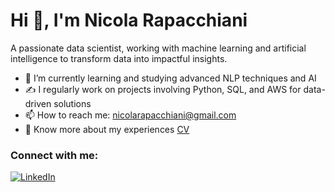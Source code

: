 # Hi 👋, I'm Nicola Rapacchiani

A passionate data scientist, working with machine learning and artificial intelligence to transform data into impactful insights.

- 🌱 I’m currently learning and studying advanced NLP techniques and AI
- ✍️ I regularly work on projects involving Python, SQL, and AWS for data-driven solutions
- 📫 How to reach me: [nicolarapacchiani@gmail.com](mailto:nicolarapacchiani@gmail.com)
- 📝 Know more about my experiences [CV](your-cv-link)

### Connect with me:

[![LinkedIn](https://img.shields.io/badge/-LinkedIn-blue?style=flat&logo=Linkedin&logoColor=white)]([https://www.linkedin.com/in/nicola-rapacchiani-a7b1a7164/)

